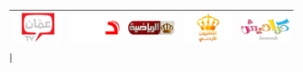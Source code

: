 | ![](https://raw.githubusercontent.com/RevGear/logo/master/Countries/JO/AmmanTV.png)| ![](https://raw.githubusercontent.com/RevGear/logo/master/Countries/JO/Deretna.png)| ![](https://raw.githubusercontent.com/RevGear/logo/master/Countries/JO/JordanSport.png)| ![](https://raw.githubusercontent.com/RevGear/logo/master/Countries/JO/JordanTV.png)| ![](https://raw.githubusercontent.com/RevGear/logo/master/Countries/JO/Karameesh.png)| 
|:---:|:---:|:---:|:---:|:---:| 
 | 
